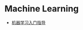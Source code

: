 Machine Learning
========================================

* [机器学习入门指导](https://github.com/hangtwenty/dive-into-machine-learning)

